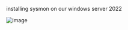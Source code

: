 installing sysmon on our windows server 2022

![image](https://github.com/user-attachments/assets/a270379c-ad4c-4190-b00a-d9b9a836bdfb)
